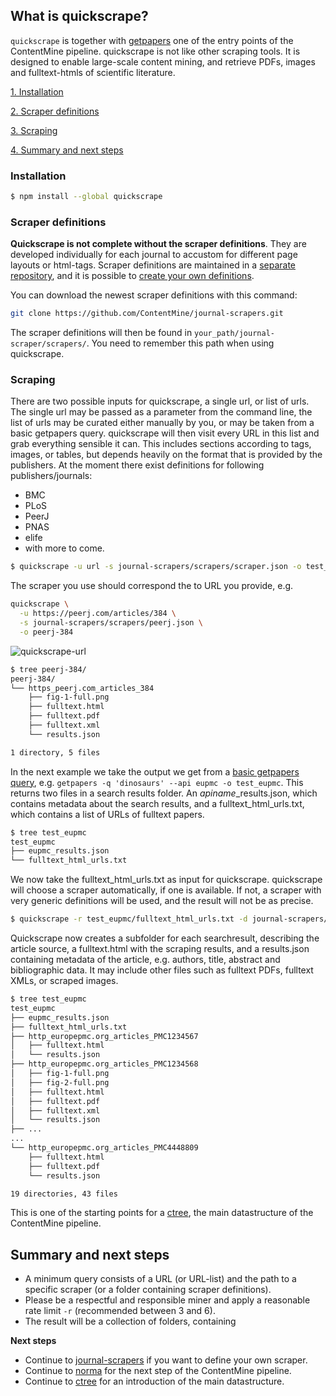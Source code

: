 

## What is quickscrape?

`quickscrape` is together with [getpapers](../../getpapers/getpapers-tutorial.md) one of the entry points of the ContentMine pipeline. quickscrape is not like other scraping tools. It is designed to enable large-scale content mining, and retrieve PDFs, images and fulltext-htmls of scientific literature.

[1. Installation](#installation)

[2. Scraper definitions](#scraper-definitions)

[3. Scraping](#scraping)

[4. Summary and next steps](#summary-and-next-steps)



### Installation

```bash
$ npm install --global quickscrape
```

### Scraper definitions

**Quickscrape is not complete without the scraper definitions**. They are developed individually for each journal to accustom for different page layouts or html-tags. Scraper definitions are maintained in a [separate repository](https://github.com/ContentMine/journal-scrapers.git), and it is possible to [create your own definitions](../../journal-scrapers/journal-scrapers-tutorial.md).

You can download the newest scraper definitions with this command:
```bash
git clone https://github.com/ContentMine/journal-scrapers.git
```
The scraper definitions will then be found in `your_path/journal-scraper/scrapers/`. You need to remember this path when using quickscrape. 

### Scraping

There are two possible inputs for quickscrape, a single url, or list of urls. The single url may be passed as a parameter from the command line, the list of urls may be curated either manually by you, or may be taken from a basic getpapers query. quickscrape will then visit every URL in this list and grab everything sensible it can. This includes sections according to tags, images, or tables, but depends heavily on the format that is provided by the publishers. At the moment there exist definitions for following publishers/journals:

* BMC
* PLoS
* PeerJ
* PNAS
* elife
* with more to come.

```bash
$ quickscrape -u url -s journal-scrapers/scrapers/scraper.json -o test_folder
```

The scraper you use should correspond the to URL you provide, e.g.

```bash
quickscrape \
  -u https://peerj.com/articles/384 \
  -s journal-scrapers/scrapers/peerj.json \
  -o peerj-384
```

![quickscrape-url](../../../resources/images/software/quickscrape/quickscrape-url.png)

```bash
$ tree peerj-384/
peerj-384/
└── https_peerj.com_articles_384
    ├── fig-1-full.png
    ├── fulltext.html
    ├── fulltext.pdf
    ├── fulltext.xml
    └── results.json

1 directory, 5 files
```

In the next example we take the output we get from a [basic getpapers query](../../getpapers/getpapers-tutorial.md#construct-a-simple-query_and-compare-results), e.g. `getpapers -q 'dinosaurs' --api eupmc -o test_eupmc`. This returns two files in a search results folder. An *apiname*_results.json, which contains metadata about the search results, and a fulltext_html_urls.txt, which contains a list of URLs of fulltext papers.

```bash
$ tree test_eupmc
test_eupmc
├── eupmc_results.json
└── fulltext_html_urls.txt
```

We now take the fulltext_html_urls.txt as input for quickscrape. quickscrape will choose a scraper automatically, if one is available. If not, a scraper with very generic definitions will be used, and the result will not be as precise.

```bash
$ quickscrape -r test_eupmc/fulltext_html_urls.txt -d journal-scrapers/scrapers/ -o test_eupmc
```

Quickscrape now creates a subfolder for each searchresult, describing the article source, a fulltext.html with the scraping results, and a results.json containing metadata of the article, e.g. authors, title, abstract and bibliographic data. It may include other files such as fulltext PDFs, fulltext XMLs, or scraped images.
```bash
$ tree test_eupmc
test_eupmc
├── eupmc_results.json
├── fulltext_html_urls.txt
├── http_europepmc.org_articles_PMC1234567
│   ├── fulltext.html
│   └── results.json
├── http_europepmc.org_articles_PMC1234568
│   ├── fig-1-full.png
│   ├── fig-2-full.png
│   ├── fulltext.html
│   ├── fulltext.pdf
│   ├── fulltext.xml
│   └── results.json
├── ...
...
└── http_europepmc.org_articles_PMC4448809
    ├── fulltext.html
    ├── fulltext.pdf
    └── results.json

19 directories, 43 files

```

This is one of the starting points for a [ctree](../ctree-introduction.md), the main datastructure of the ContentMine pipeline.


## Summary and next steps

* A minimum query consists of a URL (or URL-list) and the path to a specific scraper (or a folder containing scraper definitions).
* Please be a respectful and responsible miner and apply a reasonable rate limit `-r` (recommended between 3 and 6).
* The result will be a collection of folders, containing 

**Next steps**
* Continue to [journal-scrapers](../../journal-scrapers/journal-scrapers-tutorial.md) if you want to define your own scraper.
* Continue to [norma](../../norma/norma-tutorial.md) for the next step of the ContentMine pipeline.
* Continue to [ctree](../../ctree/ctree-introduction.md) for an introduction of the main datastructure.